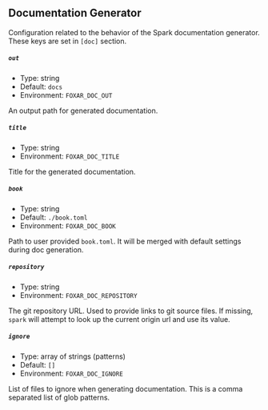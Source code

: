 ## Documentation Generator

Configuration related to the behavior of the Spark documentation generator. These keys are set in `[doc]` section.

##### `out`

- Type: string
- Default: `docs`
- Environment: `FOXAR_DOC_OUT`

An output path for generated documentation.

##### `title`

- Type: string
- Environment: `FOXAR_DOC_TITLE`

Title for the generated documentation.

##### `book`

- Type: string
- Default: `./book.toml`
- Environment: `FOXAR_DOC_BOOK`

Path to user provided `book.toml`. It will be merged with default settings during doc generation.

##### `repository`

- Type: string
- Environment: `FOXAR_DOC_REPOSITORY`

The git repository URL. Used to provide links to git source files.
If missing, `spark` will attempt to look up the current origin url and use its value.

##### `ignore`

- Type: array of strings (patterns)
- Default: `[]`
- Environment: `FOXAR_DOC_IGNORE`

List of files to ignore when generating documentation. This is a comma separated list of glob patterns.